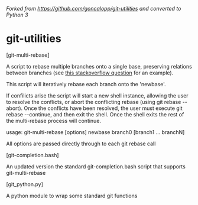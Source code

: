 *Forked from https://github.com/goncalopp/git-utilities and converted to Python 3*

git-utilities
=============

[git-multi-rebase]

A script to rebase multiple branches onto a single base, preserving relations between branches (see [this stackoverflow question](https://stackoverflow.com/questions/23386318/how-can-i-rebase-multiple-branches-at-once) for an example).

This script will iteratively rebase each branch onto the 'newbase'.  

If confilicts arise the script will start a new shell instance, allowing the user to resolve the conflicts, or abort the conflicting rebase (using git rebase --abort). Once the conflicts have been resolved, the user must execute git rebase --continue, and then exit the shell. Once the shell exits the rest of the multi-rebase process will continue.  

usage: git-multi-rebase [options] newbase branch0 [branch1 ... branchN]

All options are passed directly through to each git rebase call

[git-completion.bash]

An updated version the standard git-completion.bash script that supports git-multi-rebase

[git_python.py]

A python module to wrap some standard git functions
